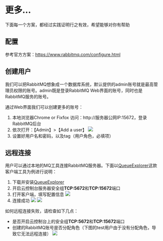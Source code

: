 # 更多...

下面每一个方案，都经过实践证明行之有效，希望能够对你有帮助

## 配置

参考官方方案：https://www.rabbitmq.com/configure.html

## 创建用户

我们可以把RabbitMQ想象成一个数据库系统，默认提供的admin账号就是最高管理员权限的账号。admin既是登录RabbitMQ Web界面的账号，同时也是RabbitMQ服务的账号。

通过Web界面我们可以创建更多的账号：

1. 本地浏览器Chrome or Fixfox 访问：http://服务器公网IP:15672，登录RabbitMQ后台
2. 依次打开：【Admin】>【Add a user】
   ![](https://libs.websoft9.com/Websoft9/DocsPicture/zh/rabbitmq/rabbitmq-createuser-websoft9.png)
3. 设置好用户名和密码，以及tag（用户角色，必填项）

## 远程连接

用户可以通过本地的MQ工具连接RabbitMQ服务器。下面以[QueueExplorer](https://www.cogin.com/mq/index.php)这款客户端工具为例进行说明：

1. 下载并安装[QueueExplorer](https://www.cogin.com/mq/download.php)
2. 开启云控制台服务器安全组**TCP:5672**和**TCP:15672**端口
3. 打开客户端，填写配置信息
   ![](https://libs.websoft9.com/Websoft9/DocsPicture/zh/rabbitmq/queueexplorer-rabbtimq001-websoft9.png)
3. 连接成功
   ![](https://libs.websoft9.com/Websoft9/DocsPicture/zh/rabbitmq/queueexplorer-rabbtimq002-websoft9.png)
   ![](https://libs.websoft9.com/Websoft9/DocsPicture/zh/rabbitmq/queueexplorer-rabbtimq003-websoft9.png)

如何远程连接失败，请检查如下几点：

* 是否开启云控制台上的安全组**TCP:5672**和**TCP:15672**端口
* 创建的RabbitMQ账号是否分配角色（下图的test用户由于没有分配角色，导致它无法远程连接）
  ![](https://libs.websoft9.com/Websoft9/DocsPicture/zh/rabbitmq/rabbitmq-createusererror-websoft9.png)